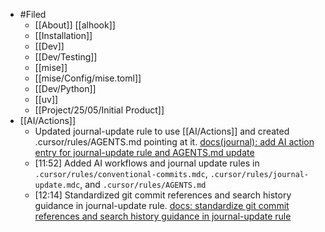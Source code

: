 - #Filed
	- [[About]] [[alhook]]
	- [[Installation]]
	- [[Dev]]
	- [[Dev/Testing]]
	- [[mise]]
	- [[mise/Config/mise.toml]]
	- [[Dev/Python]]
	- [[uv]]
	- [[Project/25/05/Initial Product]]
- [[AI/Actions]]
	- Updated journal-update rule to use [[AI/Actions]] and created .cursor/rules/AGENTS.md pointing at it. [docs(journal): add AI action entry for journal-update rule and AGENTS.md update](https://github.com/codekiln/ableton-live-git-hooks/commit/4872d9ef6b6ccf71826209990ac499948cf4f357)
	- [11:52] Added AI workflows and journal update rules in `.cursor/rules/conventional-commits.mdc`, `.cursor/rules/journal-update.mdc`, and `.cursor/rules/AGENTS.md`
	- [12:14] Standardized git commit references and search history guidance in journal-update rule. [docs: standardize git commit references and search history guidance in journal-update rule](https://github.com/codekiln/ableton-live-git-hooks/commit/64bbba48bac2de57166b865a91f26393b8df2270)